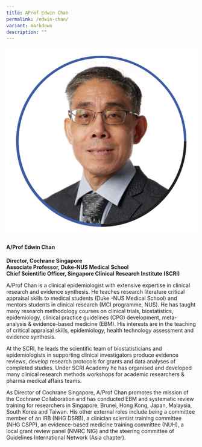 ```yaml
---
title: AProf Edwin Chan
permalink: /edwin-chan/
variant: markdown
description: ""
---
```

<div class="row">
<div class="col is-3">
<img src="/images/Speakers_EdwinChan.png">
</div>
<div class="col is-9 speaker-details">
	<h4><b>A/Prof Edwin Chan</b></h4>
<b>Director, Cochrane Singapore <br>
	Associate Professor, Duke-NUS Medical School <br>
	Chief Scientific Officer, Singapore Clinical Research Institute (SCRI)</b>
	
<p>A/Prof Chan is a clinical epidemiologist with extensive expertise in clinical research and evidence synthesis. He teaches research literature critical appraisal skills to medical students (Duke -NUS Medical School) and mentors students in clinical research (MCI programme, NUS). He has taught many research methodology courses on clinical trials, biostatistics, epidemiology, clinical practice guidelines (CPG) development, meta-analysis &amp; evidence-based medicine (EBM). His interests are in the teaching of critical appraisal skills, epidemiology, health technology assessment and evidence synthesis.</p>
 
<p>At the SCRI, he leads the scientific team of biostatisticians and epidemiologists in supporting clinical investigators produce evidence reviews, develop research protocols for grants and data analyses of completed studies. Under SCRI Academy he has organised and developed many clinical research methods workshops for academic researchers &amp; pharma medical affairs teams.  
	
As Director of Cochrane Singapore, A/Prof Chan promotes the mission of the Cochrane Collaboration and has conducted EBM and systematic review training for researchers in Singapore, Brunei, Hong Kong, Japan, Malaysia, South Korea and Taiwan. His other external roles include being a committee member of an IRB (NHG DSRB), a clinician scientist training committee (NHG CSPP), an evidence-based  medicine training committee (NUH), a local grant review panel (NMRC NIG) and the steering committee of Guidelines International Network (Asia chapter).
</p>
</div></div>